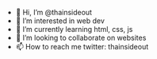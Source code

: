 - 👋 Hi, I’m @thainsideout
- 👀 I’m interested in web dev 
- 🌱 I’m currently learning html, css, js
- 💞️ I’m looking to collaborate on websites
- 📫 How to reach me twitter: thainsideout

<!---
thainsideout/thainsideout is a ✨ special ✨ repository because its `README.md` (this file) appears on your GitHub profile.
You can click the Preview link to take a look at your changes.
--->
